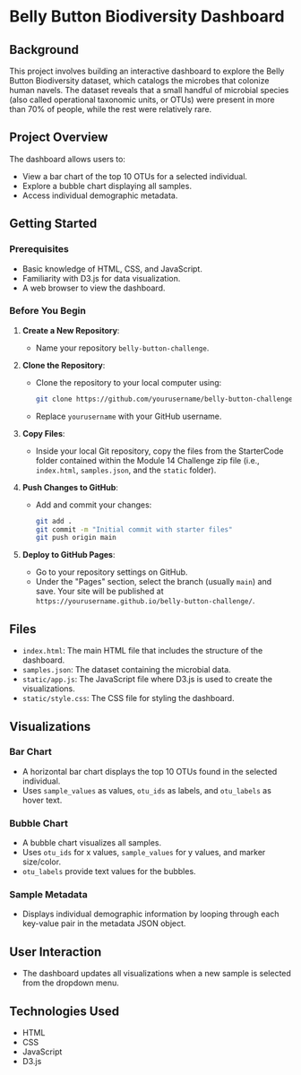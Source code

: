# Belly Button Biodiversity Dashboard

## Background
This project involves building an interactive dashboard to explore the Belly Button Biodiversity dataset, which catalogs the microbes that colonize human navels. The dataset reveals that a small handful of microbial species (also called operational taxonomic units, or OTUs) were present in more than 70% of people, while the rest were relatively rare.

## Project Overview
The dashboard allows users to:
- View a bar chart of the top 10 OTUs for a selected individual.
- Explore a bubble chart displaying all samples.
- Access individual demographic metadata.

## Getting Started

### Prerequisites
- Basic knowledge of HTML, CSS, and JavaScript.
- Familiarity with D3.js for data visualization.
- A web browser to view the dashboard.

### Before You Begin
1. **Create a New Repository**:
   - Name your repository `belly-button-challenge`.

2. **Clone the Repository**:
   - Clone the repository to your local computer using:
     ```bash
     git clone https://github.com/yourusername/belly-button-challenge.git
     ```
   - Replace `yourusername` with your GitHub username.

3. **Copy Files**:
   - Inside your local Git repository, copy the files from the StarterCode folder contained within the Module 14 Challenge zip file (i.e., `index.html`, `samples.json`, and the `static` folder).

4. **Push Changes to GitHub**:
   - Add and commit your changes:
     ```bash
     git add .
     git commit -m "Initial commit with starter files"
     git push origin main
     ```

5. **Deploy to GitHub Pages**:
   - Go to your repository settings on GitHub.
   - Under the "Pages" section, select the branch (usually `main`) and save. Your site will be published at `https://yourusername.github.io/belly-button-challenge/`.

## Files
- `index.html`: The main HTML file that includes the structure of the dashboard.
- `samples.json`: The dataset containing the microbial data.
- `static/app.js`: The JavaScript file where D3.js is used to create the visualizations.
- `static/style.css`: The CSS file for styling the dashboard.

## Visualizations

### Bar Chart
- A horizontal bar chart displays the top 10 OTUs found in the selected individual.
- Uses `sample_values` as values, `otu_ids` as labels, and `otu_labels` as hover text.

### Bubble Chart
- A bubble chart visualizes all samples.
- Uses `otu_ids` for x values, `sample_values` for y values, and marker size/color.
- `otu_labels` provide text values for the bubbles.

### Sample Metadata
- Displays individual demographic information by looping through each key-value pair in the metadata JSON object.

## User Interaction
- The dashboard updates all visualizations when a new sample is selected from the dropdown menu.

## Technologies Used
- HTML
- CSS
- JavaScript
- D3.js




